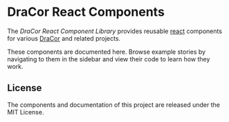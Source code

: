 # DraCor React Components

The *DraCor React Component Library* provides reusable [react](https://react.dev)
components for various [DraCor](https://dracor.org) and related projects.

These components are documented here. Browse example stories by navigating to
them in the sidebar and view their code to learn how they work.

## License

The components and documentation of this project are released under the
MIT License.
